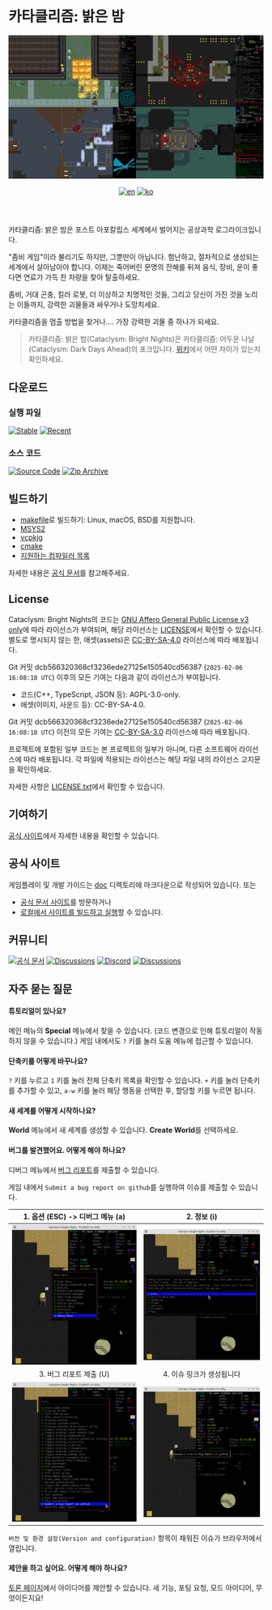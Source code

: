 # 카타클리즘: 밝은 밤

<header align="center">
  <a><img src="doc/src/content/docs/en/contribute/img/readme-title.png" title="우측 위부터 시계방향으로 Chaosvolt (x2), ExecutorBill, scarf005의 스크린샷"></a>

[![en][icon-en]][en] [![ko][icon-ko]][ko]

</header>

[en]: ./README.md
[icon-en]: https://img.shields.io/badge/lang-en-red?style=flat-square
[ko]: ./README.ko.md
[icon-ko]: https://img.shields.io/badge/lang-ko-orange?style=flat-square

카타클리즘: 밝은 밤은 포스트 아포칼립스 세계에서 벌어지는 공상과학 로그라이크입니다.

"좀비 게임"이라 불리기도 하지만, 그뿐만이 아닙니다. 험난하고, 절차적으로 생성되는 세계에서
살아남아야 합니다. 이제는 죽어버린 문명의 잔해를 뒤져 음식, 장비, 운이 좋다면 연료가 가득 찬 차량을
찾아 탈출하세요.

좀비, 거대 곤충, 킬러 로봇, 더 이상하고 치명적인 것들, 그리고 당신이 가진 것을 노리는 이들까지,
강력한 괴물들과 싸우거나 도망치세요.

카타클리즘을 멈출 방법을 찾거나.... 가장 강력한 괴물 중 하나가 되세요.

> 카타클리즘: 밝은 밤(Cataclysm: Bright Nights)은 카타클리즘: 어두운 나날(Cataclysm: Dark Days
> Ahead)의 포크입니다. [위키](https://docs.cataclysmbn.org/ko/game/changelog/)에서 어떤 차이가
> 있는지 확인하세요.

## 다운로드

### 실행 파일

[![Stable][stable-releases-badge]][stable-releases] [![Recent][all-releases-badge]][all-releases]

### 소스 코드

[![Source Code][source-badge]][source] [![Zip Archive][clone-badge]][clone]

[stable-releases]: https://github.com/cataclysmbnteam/Cataclysm-BN/releases/latest "안정판 실행 파일 내려받기"
[stable-releases-badge]: https://img.shields.io/github/v/release/cataclysmbnteam/Cataclysm-BN?style=for-the-badge&color=success&label=안정판
[all-releases]: https://github.com/cataclysmbnteam/Cataclysm-BN/releases?q=prerelease%3Atrue&expanded=true "실험판 실행 파일 내려받기"
[all-releases-badge]: https://img.shields.io/github/v/release/cataclysmbnteam/Cataclysm-BN?style=for-the-badge&color=important&label=최신%20실험판&include_prereleases&sort=date
[source]: https://github.com/cataclysmbnteam/Cataclysm-BN/archive/master.zip "소스 코드를 .zip 아카이브로 다운로드할 수 있습니다"
[source-badge]: https://img.shields.io/badge/ZIP%20아카이브로%20내려받기-black?style=for-the-badge&logo=github
[clone]: https://github.com/cataclysmbnteam/Cataclysm-BN/ "GitHub 저장소에서 클론할 수 있습니다"
[clone-badge]: https://img.shields.io/badge/저장소에서%20클론하기-black?style=for-the-badge&logo=github

## 빌드하기

- [makefile](doc/src/content/docs/en/dev/guides/building/makefile.md)로 빌드하기: Linux, macOS,
  BSD를 지원합니다.
- [MSYS2](doc/src/content/docs/en/dev/guides/building/msys.md)
- [vcpkjg](doc/src/content/docs/en/dev/guides/building/vs_vcpkg.md)
- [cmake](doc/src/content/docs/en/dev/guides/building/cmake.md)
- [지원하는 컴파일러 목록](doc/src/content/docs/en/dev/reference/compiler_support.md)

자세한 내용은 [공식 문서](https://docs.cataclysmbn.org/en/dev/guides/building/cmake/)를
참고해주세요.

## License

Cataclysm: Bright Nights의 코드는
[GNU Affero General Public License v3 only](https://www.gnu.org/licenses/agpl.html)에 따라
라이선스가 부여되며, 해당 라이선스는 [LICENSE](./LICENSE)에서 확인할 수 있습니다. 별도로 명시되지
않는 한, 애셋(assets)은 [CC-BY-SA-4.0](https://creativecommons.org/licenses/by-sa/4.0/) 라이선스에
따라 배포됩니다.

Git 커밋 dcb566320368cf3236ede27125e150540cd56387 (`2025-02-06 16:08:18 UTC`) 이후의 모든 기여는
다음과 같이 라이선스가 부여됩니다.

- 코드(C++, TypeScript, JSON 등): AGPL-3.0-only.
- 애셋(이미지, 사운드 등): CC-BY-SA-4.0.

Git 커밋 dcb566320368cf3236ede27125e150540cd56387 (`2025-02-06 16:08:18 UTC`) 이전의 모든 기여는
[CC-BY-SA-3.0](http://creativecommons.org/licenses/by-sa/3.0/) 라이선스에 따라 배포됩니다.

프로젝트에 포함된 일부 코드는 본 프로젝트의 일부가 아니며, 다른 소프트웨어 라이선스에 따라
배포됩니다. 각 파일에 적용되는 라이선스는 해당 파일 내의 라이선스 고지문을 확인하세요.

자세한 사항은 [LICENSE.txt](./LICENSE.txt)에서 확인할 수 있습니다.

## 기여하기

[공식 사이트](https://docs.cataclysmbn.org/ko/contribute/contributing/)에서 자세한 내용을 확인할 수
있습니다.

## 공식 사이트

게임플레이 및 개발 가이드는 [doc](./doc/src/content/docs/) 디렉토리에 마크다운으로 작성되어
있습니다. 또는

- [공식 문서 사이트](https://docs.cataclysmbn.org/ko/)를 방문하거나
- [로컬에서 사이트를 빌드하고 실행](./doc/src/content/docs/en/contribute/docs.md)할 수 있습니다.

## 커뮤니티

[![공식 문서](https://img.shields.io/badge/Docs-LightGray?style=for-the-badge&logo=astro)][docs]
[![Discussions](https://img.shields.io/badge/포럼에서%20토론하기-black?style=for-the-badge&logo=github)][discussion]
[![Discord](https://img.shields.io/discord/830879262763909202?style=for-the-badge&logo=discord&label=공식%20디스코드%20서버)][discord]
[![Discussions](https://img.shields.io/badge/CDDA%20모딩%20커뮤니티-green?style=for-the-badge&logo=discord)][modding]

[discussion]: https://github.com/cataclysmbnteam/cataclysm-BN/discussions
[discord]: https://discord.gg/XW7XhXuZ89
[modding]: https://discord.gg/B5q4XCa "비공식 DDA모딩 커뮤니티에도 BN 채널이 있습니다."
[docs]: https://docs.cataclysmbn.org "공식 BN 개발문서"

## 자주 묻는 질문

#### 튜토리얼이 있나요?

메인 메뉴의 **Special** 메뉴에서 찾을 수 있습니다. (코드 변경으로 인해 튜토리얼이 작동하지 않을 수
있습니다.) 게임 내에서도 `?` 키를 눌러 도움 메뉴에 접근할 수 있습니다.

#### 단축키를 어떻게 바꾸나요?

`?` 키를 누르고 `1` 키를 눌러 전체 단축키 목록을 확인할 수 있습니다. `+` 키를 눌러 단축키를 추가할
수 있고, `a-w` 키를 눌러 해당 행동을 선택한 후, 할당할 키를 누르면 됩니다.

#### 새 세계를 어떻게 시작하나요?

**World** 메뉴에서 새 세계를 생성할 수 있습니다. **Create World**를 선택하세요.

#### 버그를 발견했어요. 어떻게 해야 하나요?

디버그 메뉴에서
[버그 리포트](https://github.com/cataclysmbnteam/cataclysm-BN/issues/new?template=bug_report.yml)를
제출할 수 있습니다.

게임 내에서 `Submit a bug report on github`를 실행하여 이슈를 제출할 수 있습니다.

|              1. 옵션 (ESC) -> 디버그 메뉴 (a)               |                         2. 정보 (i)                         |
| :---------------------------------------------------------: | :---------------------------------------------------------: |
| ![](doc/src/content/docs/en/contribute/img/readme-bug1.png) | ![](doc/src/content/docs/en/contribute/img/readme-bug2.png) |
|                   3. 버그 리포트 제출 (U)                   |                  4. 이슈 링크가 생성됩니다                  |
| ![](doc/src/content/docs/en/contribute/img/readme-bug3.png) | ![](doc/src/content/docs/en/contribute/img/readme-bug4.png) |

`버전 및 환경 설정(Version and configuration)` 항목이 채워진 이슈가 브라우저에서 열립니다.

#### 제안을 하고 싶어요. 어떻게 해야 하나요?

[토론 페이지](https://github.com/cataclysmbnteam/cataclysm-BN/discussions/categories/ideas)에서
아이디어를 제안할 수 있습니다. 새 기능, 포팅 요청, 모드 아이디어, 무엇이든지요!

